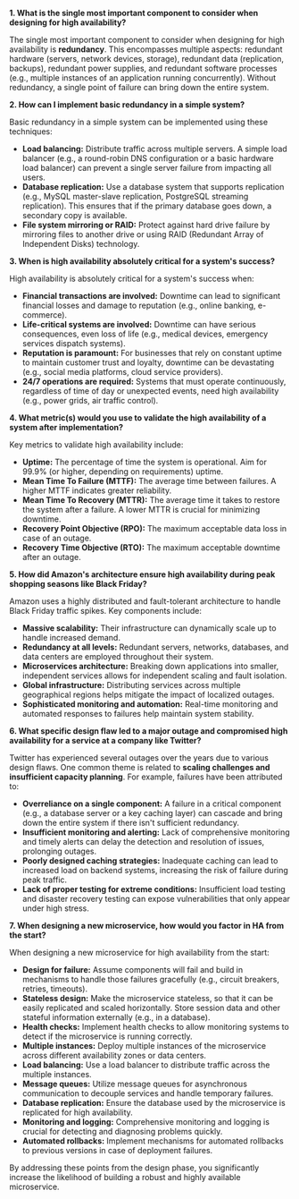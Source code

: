 **1. What is the single most important component to consider when designing for high availability?**

The single most important component to consider when designing for high availability is **redundancy**.  This encompasses multiple aspects: redundant hardware (servers, network devices, storage), redundant data (replication, backups), redundant power supplies, and redundant software processes (e.g., multiple instances of an application running concurrently).  Without redundancy, a single point of failure can bring down the entire system.


**2. How can I implement basic redundancy in a simple system?**

Basic redundancy in a simple system can be implemented using these techniques:

* **Load balancing:** Distribute traffic across multiple servers.  A simple load balancer (e.g., a round-robin DNS configuration or a basic hardware load balancer) can prevent a single server failure from impacting all users.
* **Database replication:**  Use a database system that supports replication (e.g., MySQL master-slave replication, PostgreSQL streaming replication).  This ensures that if the primary database goes down, a secondary copy is available.
* **File system mirroring or RAID:** Protect against hard drive failure by mirroring files to another drive or using RAID (Redundant Array of Independent Disks) technology.


**3. When is high availability absolutely critical for a system's success?**

High availability is absolutely critical for a system's success when:

* **Financial transactions are involved:**  Downtime can lead to significant financial losses and damage to reputation (e.g., online banking, e-commerce).
* **Life-critical systems are involved:**  Downtime can have serious consequences, even loss of life (e.g., medical devices, emergency services dispatch systems).
* **Reputation is paramount:** For businesses that rely on constant uptime to maintain customer trust and loyalty, downtime can be devastating (e.g., social media platforms, cloud service providers).
* **24/7 operations are required:**  Systems that must operate continuously, regardless of time of day or unexpected events, need high availability (e.g., power grids, air traffic control).



**4. What metric(s) would you use to validate the high availability of a system after implementation?**

Key metrics to validate high availability include:

* **Uptime:**  The percentage of time the system is operational.  Aim for 99.9% (or higher, depending on requirements) uptime.
* **Mean Time To Failure (MTTF):** The average time between failures.  A higher MTTF indicates greater reliability.
* **Mean Time To Recovery (MTTR):** The average time it takes to restore the system after a failure.  A lower MTTR is crucial for minimizing downtime.
* **Recovery Point Objective (RPO):** The maximum acceptable data loss in case of an outage.
* **Recovery Time Objective (RTO):** The maximum acceptable downtime after an outage.


**5. How did Amazon's architecture ensure high availability during peak shopping seasons like Black Friday?**

Amazon uses a highly distributed and fault-tolerant architecture to handle Black Friday traffic spikes. Key components include:

* **Massive scalability:**  Their infrastructure can dynamically scale up to handle increased demand.
* **Redundancy at all levels:**  Redundant servers, networks, databases, and data centers are employed throughout their system.
* **Microservices architecture:**  Breaking down applications into smaller, independent services allows for independent scaling and fault isolation.
* **Global infrastructure:** Distributing services across multiple geographical regions helps mitigate the impact of localized outages.
* **Sophisticated monitoring and automation:**  Real-time monitoring and automated responses to failures help maintain system stability.


**6. What specific design flaw led to a major outage and compromised high availability for a service at a company like Twitter?**

Twitter has experienced several outages over the years due to various design flaws. One common theme is related to **scaling challenges and insufficient capacity planning**.  For example, failures have been attributed to:

* **Overreliance on a single component:** A failure in a critical component (e.g., a database server or a key caching layer) can cascade and bring down the entire system if there isn't sufficient redundancy.
* **Insufficient monitoring and alerting:**  Lack of comprehensive monitoring and timely alerts can delay the detection and resolution of issues, prolonging outages.
* **Poorly designed caching strategies:**  Inadequate caching can lead to increased load on backend systems, increasing the risk of failure during peak traffic.
* **Lack of proper testing for extreme conditions:** Insufficient load testing and disaster recovery testing can expose vulnerabilities that only appear under high stress.


**7. When designing a new microservice, how would you factor in HA from the start?**

When designing a new microservice for high availability from the start:

* **Design for failure:** Assume components will fail and build in mechanisms to handle those failures gracefully (e.g., circuit breakers, retries, timeouts).
* **Stateless design:**  Make the microservice stateless, so that it can be easily replicated and scaled horizontally.  Store session data and other stateful information externally (e.g., in a database).
* **Health checks:** Implement health checks to allow monitoring systems to detect if the microservice is running correctly.
* **Multiple instances:** Deploy multiple instances of the microservice across different availability zones or data centers.
* **Load balancing:** Use a load balancer to distribute traffic across the multiple instances.
* **Message queues:** Utilize message queues for asynchronous communication to decouple services and handle temporary failures.
* **Database replication:** Ensure the database used by the microservice is replicated for high availability.
* **Monitoring and logging:** Comprehensive monitoring and logging is crucial for detecting and diagnosing problems quickly.
* **Automated rollbacks:** Implement mechanisms for automated rollbacks to previous versions in case of deployment failures.

By addressing these points from the design phase, you significantly increase the likelihood of building a robust and highly available microservice.
